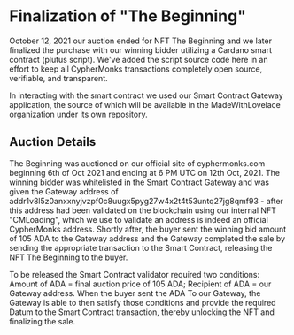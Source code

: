 # Finalization of "The Beginning" 
October 12, 2021 our auction ended for NFT The Beginning and we later finalized the purchase with our winning bidder utilizing a Cardano smart contract (plutus script). We've added the script source code here in an effort to keep all CypherMonks transactions completely open source, verifiable, and transparent.

In interacting with the smart contract we used our Smart Contract Gateway application, the source of which will be available in the MadeWithLovelace organization under its own repository.

## Auction Details
The Beginning was auctioned on our official site of cyphermonks.com beginning 6th of Oct 2021 and ending at 6 PM UTC on 12th Oct, 2021. The winning bidder was whitelisted in the Smart Contract Gateway and was given the Gateway address of addr1v8l5z0anxxnyjvzpf0c8uugx5pyg27w4x2t4t53untq27jg8qmf93 - after this address had been validated on the blockchain using our internal NFT "CMLoading", which we use to validate an address is indeed an official CypherMonks address.  Shortly after, the buyer sent the winning bid amount of 105 ADA to the Gateway address and the Gateway completed the sale by sending the appropriate transaction to the Smart Contract, releasing the NFT The Beginning to the buyer.

To be released the Smart Contract validator required two conditions: Amount of ADA = final auction price of 105 ADA; Recipient of ADA = our Gateway address. When the buyer sent the ADA To our Gateway, the Gateway is able to then satisfy those conditions and provide the required Datum to the Smart Contract transaction, thereby unlocking the NFT and finalizing the sale.
